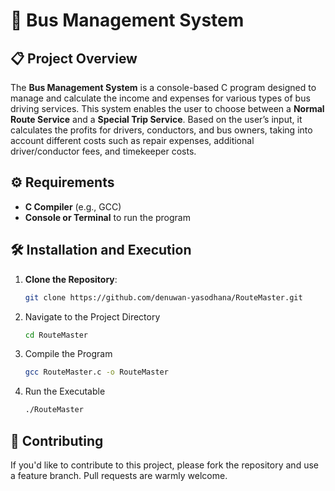 # 🚌 Bus Management System

## 📋 Project Overview
The **Bus Management System** is a console-based C program designed to manage and calculate the income and expenses for various types of bus driving services. This system enables the user to choose between a **Normal Route Service** and a **Special Trip Service**. Based on the user’s input, it calculates the profits for drivers, conductors, and bus owners, taking into account different costs such as repair expenses, additional driver/conductor fees, and timekeeper costs.

## ⚙️ Requirements
- **C Compiler** (e.g., GCC)
- **Console or Terminal** to run the program

## 🛠️ Installation and Execution
1. **Clone the Repository**:
   ```bash
   git clone https://github.com/denuwan-yasodhana/RouteMaster.git

2. Navigate to the Project Directory
   ```bash
   cd RouteMaster

4. Compile the Program
   ```bash
   gcc RouteMaster.c -o RouteMaster

6. Run the Executable
   ```bash
   ./RouteMaster

## 🤝 Contributing
If you'd like to contribute to this project, please fork the repository and use a feature branch. Pull requests are warmly welcome.





